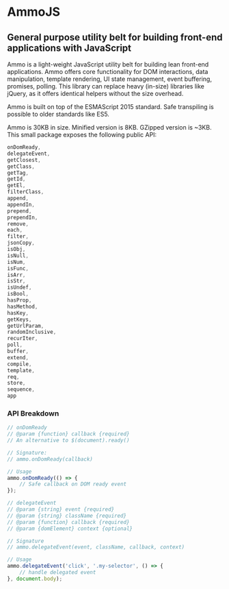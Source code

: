 # AmmoJS
## General purpose utility belt for building front-end applications with JavaScript

Ammo is a light-weight JavaScript utility belt for building lean front-end applications. Ammo offers core functionality for DOM interactions, data manipulation, template rendering, UI state management, event buffering, promises, polling. This library can replace heavy (in-size) libraries like jQuery, as it offers identical helpers without the size overhead.

Ammo is built on top of the ESMAScript 2015 standard. Safe transpiling is possible to older standards like ES5.

Ammo is 30KB in size. Minified version is 8KB. GZipped version is ~3KB. This small package exposes the following public API:

```javascript
onDomReady,
delegateEvent,
getClosest,
getClass,
getTag,
getId,
getEl,
filterClass,
append,
appendIn,
prepend,
prependIn,
remove,
each,
filter,
jsonCopy,
isObj,
isNull,
isNum,
isFunc,
isArr,
isStr,
isUndef,
isBool,
hasProp,
hasMethod,
hasKey,
getKeys,
getUrlParam,
randomInclusive,
recurIter,
poll,
buffer,
extend,
compile,
template,
req,
store,
sequence,
app
```

### API Breakdown

```javascript
// onDomReady
// @param {function} callback {required}
// An alternative to $(document).ready()

// Signature: 
// ammo.onDomReady(callback)

// Usage
ammo.onDomReady(() => {
	// Safe callback on DOM ready event
});

```

```javascript
// delegateEvent
// @param {string} event {required}
// @param {string} className {required}
// @param {function} callback {required}
// @param {domElement} context {optional}

// Signature
// ammo.delegateEvent(event, className, callback, context)

// Usage
ammo.delegateEvent('click', '.my-selector', () => {
	// handle delegated event
}, document.body);
```
